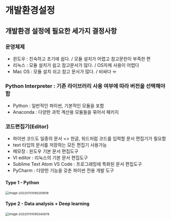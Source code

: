 # 개발환경설정

## 개발환경 설정에 필요한 세가지 결정사항

### 운영체제

- 윈도우 : 친숙하고 초기에 쉽다. / 모듈 설치가 어렵고 참고문헌이 부족한 편
- 리눅스 : 모듈 설치가 쉽고 참고문서가 많다. / OS자체 사용이 어렵다    
- Mac OS : 모듈 설치 쉬고 참고 문서가 많다. / 비싸다 ㅠ



### Python Interpreter : 기존 라이브러리 사용 여부에 따라 **버전**을 선택해야함

- Python : 일반적인 파이썬, 기본적인 모듈을 포함    
- Anaconda : 다양한 과학 계산용 모듈들을 묶어서 패키지



### 코드편집기(Editor) 

- 파이썬 코드도 일종의 문서 => 한글, 워드처럼 코드를 입력할 문서 편집기가 필요함
- text 타입의 문서를 저장하는 모든 편집기 사용가능
- 메모장 : 윈도우 기본 문서 편집도구
- VI editor : 리눅스의 기본 문서 편집도구
- Sublime Text Atom VS Code : 프로그래밍에 특화된 문서 편집도구
- PyCharm : 다양한 기능을 갖춘 파이썬 전용 개발 도구

#### Type 1 - Python

<img src="C:\Users\wlsgy\SonJinHYo.github.io\_images\2022-07-01-부스트캠프_1-3\image-20220701095259918.png" alt="image-20220701095259918" style="zoom:67%;" />

#### Type 2 - Data analysis + Deep learning

<img src="C:\Users\wlsgy\SonJinHYo.github.io\_images\2022-07-01-부스트캠프_1-3\image-20220701095340678.png" alt="image-20220701095340678" style="zoom:67%;" />
